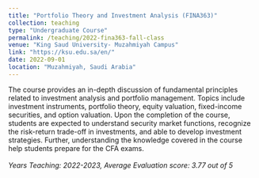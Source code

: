 ```yaml
---
title: "Portfolio Theory and Investment Analysis (FINA363)"
collection: teaching
type: "Undergraduate Course"
permalink: /teaching/2022-fina363-fall-class
venue: "King Saud University- Muzahmiyah Campus"
link: "https://ksu.edu.sa/en/"
date: 2022-09-01
location: "Muzahmiyah, Saudi Arabia"
---
```

The course provides an in-depth discussion of fundamental principles related to investment analysis and portfolio management. Topics include investment instruments, portfolio theory, equity valuation, fixed-income securities, and option valuation. Upon the completion of the course, students are expected to understand security market functions, recognize the risk-return trade-off in investments, and able to develop investment strategies. Further, understanding the knowledge covered in the course help students prepare for the CFA exams. <br/> <br/>*Years Teaching: 2022-2023, Average Evaluation score: 3.77 out of 5*